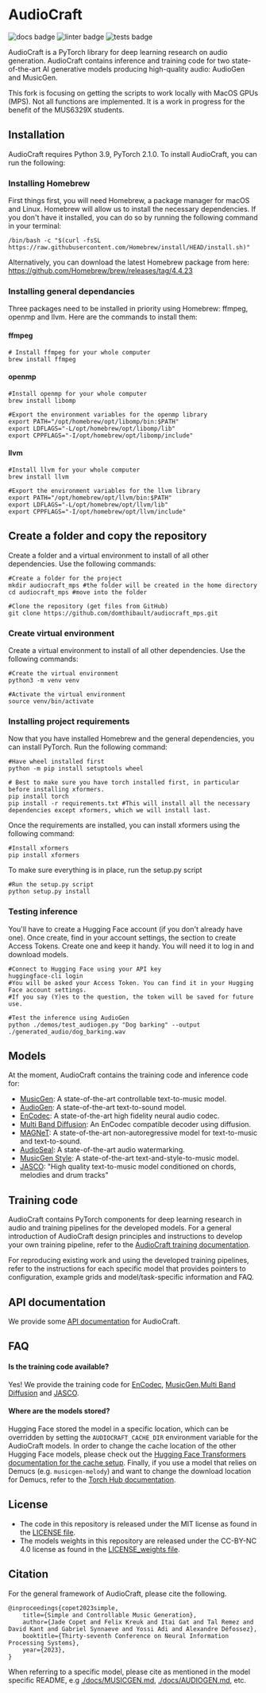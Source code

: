 # AudioCraft
![docs badge](https://github.com/facebookresearch/audiocraft/workflows/audiocraft_docs/badge.svg)
![linter badge](https://github.com/facebookresearch/audiocraft/workflows/audiocraft_linter/badge.svg)
![tests badge](https://github.com/facebookresearch/audiocraft/workflows/audiocraft_tests/badge.svg)

AudioCraft is a PyTorch library for deep learning research on audio generation. AudioCraft contains inference and training code
for two state-of-the-art AI generative models producing high-quality audio: AudioGen and MusicGen.

This fork is focusing on getting the scripts to work locally with MacOS GPUs (MPS). Not all functions are implemented. It is a work in progress for the benefit of the MUS6329X students.


## Installation
AudioCraft requires Python 3.9, PyTorch 2.1.0. To install AudioCraft, you can run the following:

### Installing Homebrew
First things first, you will need Homebrew, a package manager for macOS and Linux. Homebrew will allow us to install the necessary dependencies. If you don't have it installed, you can do so by running the following command in your terminal:
```shell
/bin/bash -c "$(curl -fsSL https://raw.githubusercontent.com/Homebrew/install/HEAD/install.sh)"
```
Alternatively, you can download the latest Homebrew package from here: https://github.com/Homebrew/brew/releases/tag/4.4.23

### Installing general dependancies
Three packages need to be installed in priority using Homebrew: ffmpeg, openmp and llvm. Here are the commands to install them:

#### ffmpeg
```shell
# Install ffmpeg for your whole computer
brew install ffmpeg
```

#### openmp
```shell
#Install openmp for your whole computer
brew install libomp

#Export the environment variables for the openmp library
export PATH="/opt/homebrew/opt/libomp/bin:$PATH"
export LDFLAGS="-L/opt/homebrew/opt/libomp/lib"
export CPPFLAGS="-I/opt/homebrew/opt/libomp/include"
```

#### llvm
```shell
#Install llvm for your whole computer
brew install llvm

#Export the environment variables for the llvm library
export PATH="/opt/homebrew/opt/llvm/bin:$PATH"
export LDFLAGS="-L/opt/homebrew/opt/llvm/lib"
export CPPFLAGS="-I/opt/homebrew/opt/llvm/include"
```

## Create a folder and copy the repository
Create a folder and a virtual environment to install of all other dependencies. Use the following commands:
```shell
#Create a folder for the project
mkdir audiocraft_mps #the folder will be created in the home directory
cd audiocraft_mps #move into the folder

#Clone the repository (get files from GitHub)
git clone https://github.com/domthibault/audiocraft_mps.git
```

### Create virtual environment
Create a virtual environment to install of all other dependencies. Use the following commands:
```shell
#Create the virtual environment
python3 -m venv venv

#Activate the virtual environment
source venv/bin/activate
```

### Installing project requirements
Now that you have installed Homebrew and the general dependencies, you can install PyTorch. Run the following command:
```shell
#Have wheel installed first
python -m pip install setuptools wheel

# Best to make sure you have torch installed first, in particular before installing xformers.
pip install torch
pip install -r requirements.txt #This will install all the necessary dependencies except xformers, which we will install last.
```
Once the requirements are installed, you can install xformers using the following command:
```shell
#Install xformers
pip install xformers
```
To make sure everything is in place, run the setup.py script
```shell
#Run the setup.py script
python setup.py install 
```
### Testing inference
You'll have to create a Hugging Face account (if you don't already have one). Once create, find in your account settings, the section to create Access Tokens. Create one and keep it handy. You will need it to log in and download models.
```shell
#Connect to Hugging Face using your API key
huggingface-cli login
#You will be asked your Access Token. You can find it in your Hugging Face account settings. 
#If you say (Y)es to the question, the token will be saved for future use.

#Test the inference using AudioGen
python ./demos/test_audiogen.py "Dog barking" --output ./generated_audio/dog_barking.wav
```

## Models

At the moment, AudioCraft contains the training code and inference code for:
* [MusicGen](./docs/MUSICGEN.md): A state-of-the-art controllable text-to-music model.
* [AudioGen](./docs/AUDIOGEN.md): A state-of-the-art text-to-sound model.
* [EnCodec](./docs/ENCODEC.md): A state-of-the-art high fidelity neural audio codec.
* [Multi Band Diffusion](./docs/MBD.md): An EnCodec compatible decoder using diffusion.
* [MAGNeT](./docs/MAGNET.md): A state-of-the-art non-autoregressive model for text-to-music and text-to-sound.
* [AudioSeal](./docs/WATERMARKING.md): A state-of-the-art audio watermarking.
* [MusicGen Style](./docs/MUSICGEN_STYLE.md): A state-of-the-art text-and-style-to-music model.
* [JASCO](./docs/JASCO.md): "High quality text-to-music model conditioned on chords, melodies and drum tracks"


## Training code

AudioCraft contains PyTorch components for deep learning research in audio and training pipelines for the developed models.
For a general introduction of AudioCraft design principles and instructions to develop your own training pipeline, refer to
the [AudioCraft training documentation](./docs/TRAINING.md).

For reproducing existing work and using the developed training pipelines, refer to the instructions for each specific model
that provides pointers to configuration, example grids and model/task-specific information and FAQ.


## API documentation

We provide some [API documentation](https://facebookresearch.github.io/audiocraft/api_docs/audiocraft/index.html) for AudioCraft.


## FAQ

#### Is the training code available?

Yes! We provide the training code for [EnCodec](./docs/ENCODEC.md), [MusicGen](./docs/MUSICGEN.md),[Multi Band Diffusion](./docs/MBD.md) and [JASCO](./docs/JASCO.md).

#### Where are the models stored?

Hugging Face stored the model in a specific location, which can be overridden by setting the `AUDIOCRAFT_CACHE_DIR` environment variable for the AudioCraft models.
In order to change the cache location of the other Hugging Face models, please check out the [Hugging Face Transformers documentation for the cache setup](https://huggingface.co/docs/transformers/installation#cache-setup).
Finally, if you use a model that relies on Demucs (e.g. `musicgen-melody`) and want to change the download location for Demucs, refer to the [Torch Hub documentation](https://pytorch.org/docs/stable/hub.html#where-are-my-downloaded-models-saved).


## License
* The code in this repository is released under the MIT license as found in the [LICENSE file](LICENSE).
* The models weights in this repository are released under the CC-BY-NC 4.0 license as found in the [LICENSE_weights file](LICENSE_weights).


## Citation

For the general framework of AudioCraft, please cite the following.
```
@inproceedings{copet2023simple,
    title={Simple and Controllable Music Generation},
    author={Jade Copet and Felix Kreuk and Itai Gat and Tal Remez and David Kant and Gabriel Synnaeve and Yossi Adi and Alexandre Défossez},
    booktitle={Thirty-seventh Conference on Neural Information Processing Systems},
    year={2023},
}
```

When referring to a specific model, please cite as mentioned in the model specific README, e.g
[./docs/MUSICGEN.md](./docs/MUSICGEN.md), [./docs/AUDIOGEN.md](./docs/AUDIOGEN.md), etc.
